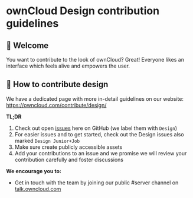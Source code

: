 # ownCloud Design contribution guidelines

## 👋 Welcome

You want to contribute to the look of ownCloud? Great! Everyone likes an interface which feels alive and empowers the user. 

## 🚢 How to contribute design

We have a dedicated page with more in-detail guidelines on our website: 
https://owncloud.com/contribute/design/

**TL;DR**

1. Check out open [issues](https://github.com/owncloud/core/issues) here on GitHub (we label them with `Design`)
2. For easier issues and to get started, check out the Design issues also marked `Design Junior+Job`
3. Make sure create publicly accessible assets 
4. Add your contributions to an issue and we promise we will review your contribution carefully and foster discussions

**We encourage you to:**

- Get in touch with the team by joining our public #server channel on [talk.owncloud.com](https://talk.owncloud.com/channel/server)
